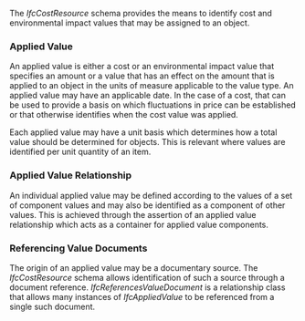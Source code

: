 The _IfcCostResource_ schema provides the means to identify cost and environmental impact values that may be assigned to an object.

### Applied Value
An applied value is either a cost or an environmental impact value that specifies an amount or a value that has an effect on the amount that is applied to an object in the units of measure applicable to the value type. An applied value may have an applicable date. In the case of a cost, that can be used to provide a basis on which fluctuations in price can be established or that otherwise identifies when the cost value was applied.

Each applied value may have a unit basis which determines how a total value should be determined for objects. This is relevant where values are identified per unit quantity of an item.

### Applied Value Relationship
An individual applied value may be defined according to the values of a set of component values and may also be identified as a component of other values. This is achieved through the assertion of an applied value relationship which acts as a container for applied value components.

### Referencing Value Documents
The origin of an applied value may be a documentary source. The _IfcCostResource_ schema allows identification of such a source through a document reference. _IfcReferencesValueDocument_ is a relationship class that allows many instances of _IfcAppliedValue_ to be referenced from a single such document.